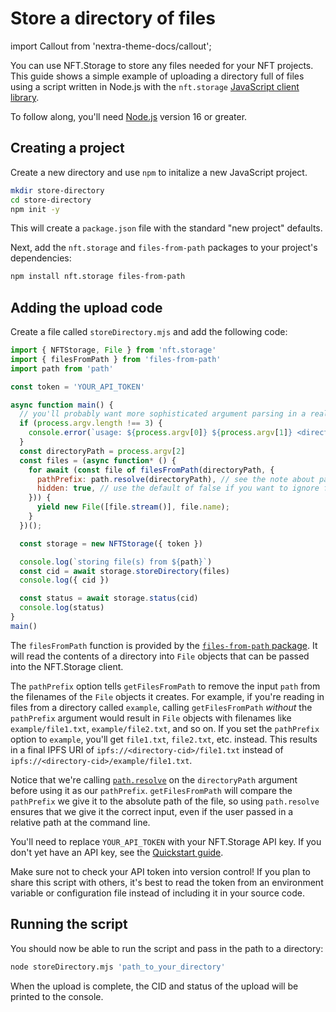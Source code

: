 # Store a directory of files

import Callout from 'nextra-theme-docs/callout';


You can use NFT.Storage to store any files needed for your NFT projects. This guide shows a simple example of uploading a directory full of files using a script written in Node.js with the `nft.storage` [JavaScript client library][reference-client-js].

To follow along, you'll need [Node.js](https://nodejs.org) version 16 or greater.

## Creating a project

Create a new directory and use `npm` to initalize a new JavaScript project.

```bash
mkdir store-directory
cd store-directory
npm init -y
```

This will create a `package.json` file with the standard "new project" defaults. 

Next, add the `nft.storage` and `files-from-path` packages to your project's dependencies:

```bash
npm install nft.storage files-from-path
```

## Adding the upload code

Create a file called `storeDirectory.mjs` and add the following code:

```js
import { NFTStorage, File } from 'nft.storage'
import { filesFromPath } from 'files-from-path'
import path from 'path'

const token = 'YOUR_API_TOKEN'

async function main() {
  // you'll probably want more sophisticated argument parsing in a real app
  if (process.argv.length !== 3) {
    console.error(`usage: ${process.argv[0]} ${process.argv[1]} <directory-path>`)
  }
  const directoryPath = process.argv[2]
  const files = (async function* () {
    for await (const file of filesFromPath(directoryPath, {
      pathPrefix: path.resolve(directoryPath), // see the note about pathPrefix below
      hidden: true, // use the default of false if you want to ignore files that start with '.'
    })) {
      yield new File([file.stream()], file.name);
    }
  })();

  const storage = new NFTStorage({ token })

  console.log(`storing file(s) from ${path}`)
  const cid = await storage.storeDirectory(files)
  console.log({ cid })

  const status = await storage.status(cid)
  console.log(status)
}
main()
```

The `filesFromPath` function is provided by the [`files-from-path` package][npm-files-from-path]. It will read the contents of a directory into `File` objects that can be passed into the NFT.Storage client.

The `pathPrefix` option tells `getFilesFromPath` to remove the input `path` from the filenames of the `File` objects it creates. For example, if you're reading in files from a directory called `example`, calling `getFilesFromPath` _without_ the `pathPrefix` argument would result in `File` objects with filenames like `example/file1.txt`, `example/file2.txt`, and so on. If you set the `pathPrefix` option to `example`, you'll get `file1.txt`, `file2.txt`, etc. instead. This results in a final IPFS URI of `ipfs://<directory-cid>/file1.txt` instead of `ipfs://<directory-cid>/example/file1.txt`.

Notice that we're calling [`path.resolve`](https://nodejs.org/api/path.html#pathresolvepaths) on the `directoryPath` argument before using it as our `pathPrefix`. `getFilesFromPath` will compare the `pathPrefix` we give it to the absolute path of the file, so using `path.resolve` ensures that we give it the correct input, even if the user passed in a relative path at the command line.

You'll need to replace `YOUR_API_TOKEN` with your NFT.Storage API key. If you don't yet have an API key, see the [Quickstart guide][quickstart].

<Callout emoji="⚠️">
Make sure not to check your API token into version control! If you plan to share this script with others, it's best to read the token from an environment variable or configuration file instead of including it in your source code.
</Callout>



## Running the script

You should now be able to run the script and pass in the path to a directory:

```bash
node storeDirectory.mjs 'path_to_your_directory'
```

When the upload is complete, the CID and status of the upload will be printed to the console.

[quickstart]: /docs/
[reference-client-js]: /docs/client/lib

[npm-files-from-path]: https://www.npmjs.com/package/files-from-path
